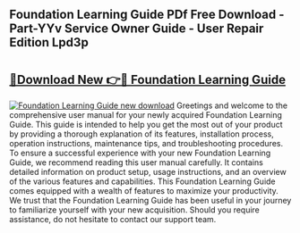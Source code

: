## Foundation Learning Guide PDf Free Download - Part-YYv Service Owner Guide - User Repair Edition Lpd3p

# <h2><a href="http://bc52318.oget.top/?id=Foundation+Learning+Guide">🔗Download New 👉🔴 Foundation Learning Guide</a></h2>

[![Foundation Learning Guide new download](https://i.imgur.com/5g1atiW.png)](http://bc52318.oget.top/?id=Foundation+Learning+Guide)
Greetings and welcome to the comprehensive user manual for your newly acquired Foundation Learning Guide. This guide is intended to help you get the most out of your product by providing a thorough explanation of its features, installation process, operation instructions, maintenance tips, and troubleshooting procedures. To ensure a successful experience with your new Foundation Learning Guide, we recommend reading this user manual carefully. It contains detailed information on product setup, usage instructions, and an overview of the various features and capabilities. This Foundation Learning Guide comes equipped with a wealth of features to maximize your productivity. We trust that the Foundation Learning Guide has been useful in your journey to familiarize yourself with your new acquisition. Should you require assistance, do not hesitate to contact our support team.
